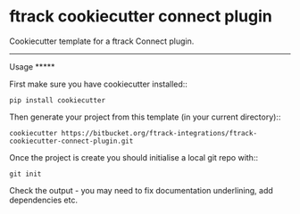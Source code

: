 
# ftrack cookiecutter connect plugin

Cookiecutter template for a ftrack Connect plugin.

------------------------------------------------------------------------

Usage \*\*\*\*\*

First make sure you have cookiecutter installed::

    pip install cookiecutter

Then generate your project from this template (in your current
directory)::

    cookiecutter https://bitbucket.org/ftrack-integrations/ftrack-cookiecutter-connect-plugin.git

Once the project is create you should initialise a local git repo with::

    git init

Check the output - you may need to fix documentation underlining, add
dependencies etc.

